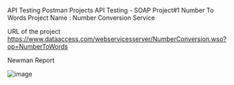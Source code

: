 API Testing Postman Projects
API Testing - SOAP Project#1 Number To Words
Project Name : Number Conversion Service

URL of the project https://www.dataaccess.com/webservicesserver/NumberConversion.wso?op=NumberToWords

Newman Report

![image](https://github.com/user-attachments/assets/24a8e334-5384-479e-b7ae-2528784e743d)
